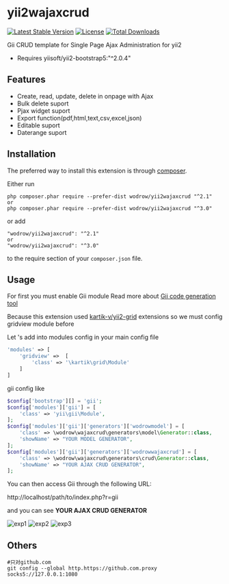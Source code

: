 yii2wajaxcrud 
=============

[![Latest Stable Version](https://poser.pugx.org/wodrow/yii2wajaxcrud/v/stable)](https://packagist.org/packages/wodrow/yii2wajaxcrud)
[![License](https://poser.pugx.org/wodrow/yii2wajaxcrud/license)](https://packagist.org/packages/wodrow/yii2wajaxcrud)
[![Total Downloads](https://poser.pugx.org/wodrow/yii2wajaxcrud/downloads)](https://packagist.org/packages/wodrow/yii2wajaxcrud)

Gii CRUD template for Single Page Ajax Administration for yii2 

+ Requires yiisoft/yii2-bootstrap5:"^2.0.4"


Features
------------
+ Create, read, update, delete in onpage with Ajax
+ Bulk delete suport
+ Pjax widget suport
+ Export function(pdf,html,text,csv,excel,json)
+ Editable suport
+ Daterange suport

Installation
------------

The preferred way to install this extension is through [composer](http://getcomposer.org/download/).

Either run

```
php composer.phar require --prefer-dist wodrow/yii2wajaxcrud "^2.1"
or
php composer.phar require --prefer-dist wodrow/yii2wajaxcrud "^3.0"
```

or add

```
"wodrow/yii2wajaxcrud": "^2.1"
or
"wodrow/yii2wajaxcrud": "^3.0"
```

to the require section of your `composer.json` file.


Usage
-----
For first you must enable Gii module Read more about [Gii code generation tool](http://www.yiiframework.com/doc-2.0/guide-tool-gii.html)

Because this extension used [kartik-v/yii2-grid](https://github.com/kartik-v/yii2-grid) extensions so we must config gridview module before

Let 's add into modules config in your main config file
````php
'modules' => [
    'gridview' =>  [
        'class' => '\kartik\grid\Module'
    ]       
]
````

gii config like
````php
$config['bootstrap'][] = 'gii';
$config['modules']['gii'] = [
    'class' => 'yii\gii\Module',
];
$config['modules']['gii']['generators']['wodrowmodel'] = [
    'class' => \wodrow\wajaxcrud\generators\model\Generator::class,
    'showName' => "YOUR MODEL GENERATOR",
];
$config['modules']['gii']['generators']['wodrowwajaxcrud'] = [
    'class' => \wodrow\wajaxcrud\generators\crud\Generator::class,
    'showName' => "YOUR AJAX CRUD GENERATOR",
];
````

You can then access Gii through the following URL:

http://localhost/path/to/index.php?r=gii

and you can see <b>YOUR AJAX CRUD GENERATOR</b>

![exp1](https://i.loli.net/2019/05/09/5cd3a7c2cb95a.png)
![exp2](https://i.loli.net/2019/05/09/5cd3a7c2cee7a.png)
![exp3](https://i.loli.net/2019/05/09/5cd3a7c2d14a9.png)

Others
------------
```text
#只对github.com
git config --global http.https://github.com.proxy socks5://127.0.0.1:1080
```